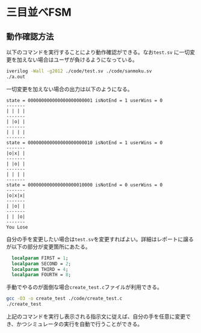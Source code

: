 # 三目並べFSM
## 動作確認方法
以下のコマンドを実行することにより動作確認ができる。なお`test.sv` に一切変更を加えない場合はユーザが負けるようになっている。
```sh
iverilog -Wall -g2012 ./code/test.sv ./code/sanmoku.sv
./a.out
```
一切変更を加えない場合の出力は以下のようになる。
```
state = 000000000000000000000001 isNotEnd = 1 userWins = 0
-------
| | | |
-------
| |o| |
-------
| | | |
-------
state = 000000000000000000000010 isNotEnd = 1 userWins = 0
-------
|o|x| |
-------
| |o| |
-------
| | | |
-------
state = 000000000000000000010000 isNotEnd = 0 userWins = 0
-------
|o|x|x|
-------
| |o| |
-------
| | |o|
-------
You Lose
```
自分の手を変更したい場合は`test.sv`を変更すればよい。詳細はレポートに譲るが以下の部分が変更箇所にあたる。
```sv
  localparam FIRST = 1;
  localparam SECOND = 2;
  localparam THIRD = 4;
  localparam FOURTH = 8;
```
手動でやるのが面倒な場合`create_test.c`ファイルが利用できる。
```sh
gcc -O3 -o create_test ./code/create_test.c
./create_test
```
上記のコマンドを実行し表示される指示文に従えば、自分の手を任意に変更でき、かつシミュレータの実行を自動で行うことができる。